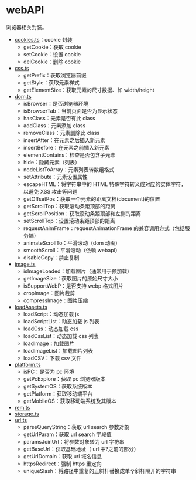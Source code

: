 # webAPI

浏览器相关封装。

- [cookies.ts](./cookies.ts)：cookie 封装
  - getCookie：获取 cookie
  - setCookie：设置 cookie
  - delCookie：删除 cookie
- [css.ts](./css.ts)
  - getPrefix：获取浏览器前缀
  - getStyle：获取元素样式
  - getElementSize：获取元素的尺寸数据、如 width/height
- [dom.ts](./dom.ts)
  - isBrowser：是否浏览器环境
  - isBrowserTab：当前页面是否为显示状态
  - hasClass：元素是否有此 class
  - addClass：元素添加 class
  - removeClass：元素删除此 class
  - insertAfter：在元素之后插入新元素
  - insertBefore：在元素之前插入新元素
  - elementContains：检查是否包含子元素
  - hide：隐藏元素（列表）
  - nodeListToArray：元素列表转数组格式
  - setAttribute：元素设置属性
  - escapeHTML：将字符串中的 HTML 特殊字符转义成对应的实体字符，以避免 XSS 攻击等问题
  - getOffsetPos：获取一个元素的距离文档(document)的位置
  - getScrollTop：获取滚动条距顶部的距离
  - getScrollPosition：获取滚动条距顶部和左侧的距离
  - setScrollTop：设置滚动条距顶部的距离
  - requestAnimFrame：requestAnimationFrame 的兼容调用方式（包括服务端）
  - animateScrollTo：平滑滚动（dom 动画）
  - smoothScroll：平滑滚动（依赖 webapi）
  - disableCopy：禁止复制
- [image.ts](./image.ts)
  - isImageLoaded：加载图片（通常用于预加载）
  - getImageSize：获取图片的原始尺寸大小
  - isSupportWebP：是否支持 webp 格式图片
  - cropImage：图片裁剪
  - compressImage：图片压缩
- [loadAssets.ts](./loadAssets.ts)
  - loadScript：动态加载 js
  - loadScriptList：动态加载 js 列表
  - loadCss：动态加载 css
  - loadCssList：动态加载 css 列表
  - loadImage：加载图片
  - loadImageList：加载图片列表
  - loadCSV：下载 csv 文件
- [platform.ts](./platform.ts)
  - isPC：是否为 pc 环境
  - getPcExplore：获取 pc 浏览器版本
  - getSystemOS：获取系统版本
  - getPlatform：获取移动端平台
  - getMobileOS：获取移动端系统及其版本
- [rem.ts](./rem.ts)
- [storage.ts](./storage.ts)
- [url.ts](./url.ts)
  - parseQueryString：获取 url search 参数对象
  - getUrlParam：获取 url search 字段值
  - paramsJoinUrl：将参数对象转为 url 字符串
  - getBaseUrl：获取基础地址（ url 中?之前的部分）
  - getUrlDomain：获取 url 域名信息
  - httpsRedirect：强制 https 重定向
  - uniqueSlash：将路径中重复的正斜杆替换成单个斜杆隔开的字符串
